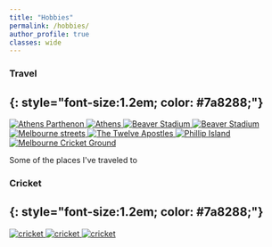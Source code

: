 ```yaml
---
title: "Hobbies"
permalink: /hobbies/
author_profile: true
classes: wide
---
```


### Travel
{: style="font-size:1.2em; color: #7a8288;"}
---


<div class="gallery-scroll">
  <a href="/images/travel/greece_2.jpg" title="Athens Parthenon" class="image-popup">
    <img class="gallery-img" src="/images/travel/thumbnails/greece_2.jpg" alt="Athens Parthenon">
  </a>
  <a href="/images/travel/greece_1.jpg" title="Athens" class="image-popup">
    <img class="gallery-img" src="/images/travel/thumbnails/greece_1.jpg" alt="Athens">
  </a>
  <a href="/images/travel/beaver_1.jpg" title="Beaver Stadium" class="image-popup">
    <img class="gallery-img" src="/images/travel/thumbnails/beaver_1.jpg" alt="Beaver Stadium">
  </a>
  <a href="/images/travel/beaver_2.jpg" title="Beaver Stadium" class="image-popup">
    <img class="gallery-img" src="/images/travel/thumbnails/beaver_2.jpg" alt="Beaver Stadium">
  </a>
  <a href="/images/travel/melstreets.jpg" title="Melbourne streets" class="image-popup">
    <img class="gallery-img" src="/images/travel/thumbnails/melstreets.jpg" alt="Melbourne streets">
  </a>
   <!-- <a href="/images/travel/Boston.jpg" title="Boston" class="image-popup">
    <img class="gallery-img" src="/images/travel/thumbnails/Boston.jpg" alt="Boston">
   </a> -->
  <a href="/images/travel/12apostles.jpg" title="The Twelve Apostles" class="image-popup">
    <img class="gallery-img" src="/images/travel/thumbnails/12apostles.jpg" alt="The Twelve Apostles">
  </a>
    <!-- <a href="/images/travel/MIT.jpg" title="Boston" class="image-popup">
    <img class="gallery-img" src="/images/travel/thumbnails/MIT.jpg" alt="MIT">
   </a> -->
  <a href="/images/travel/philip.jpg" title="Phillip Island" class="image-popup">
    <img class="gallery-img" src="/images/travel/thumbnails/philip.jpg" alt="Phillip Island">
  </a>
  <!--
    <a href="/images/travel/MCG_1.jpg" title="Melbourne Cricket Ground" class="image-popup">
    <img class="gallery-img" src="/images/travel/thumbnails/MCG_1.jpg" alt="Melbourne Cricket Ground">
  </a> -->
    <a href="/images/travel/MCG_2.jpg" title="Melbourne Cricket Ground" class="image-popup">
    <img class="gallery-img" src="/images/travel/thumbnails/MCG_2.jpg" alt="Melbourne Cricket Ground">
  </a>
</div>
<p class="gallery-caption">Some of the places I've traveled to</p>

### Cricket
{: style="font-size:1.2em; color: #7a8288;"}
---

<div class="gallery-scroll">
  <a href="/images/sports/bits_1.jpg" title="cricket" class="image-popup"> 
    <img class="gallery-img" src="/images/sports/thumbnails/bits_1.jpg" alt="cricket">
  </a>
 <!--   <a href="/images/sports/bits_2.jpg" title="cricket" class="image-popup"> 
    <img class="gallery-img" src="/images/sports/thumbnails/bits_2.jpg" alt="cricket">
  </a>-->
  <a href="/images/sports/c_1.jpg" title="cricket" class="image-popup">
    <img class="gallery-img" src="/images/sports/thumbnails/c_1.jpg" alt="cricket">
  </a>
  <a href="/images/sports/c_2.jpg" title="cricket" class="image-popup"> 
    <img class="gallery-img" src="/images/sports/thumbnails/c_2.jpg" alt="cricket">
  </a>
</div>
<p class="gallery-caption"></p>
<!-- <p class="gallery-caption">Some of the sports I practice</p> -->
